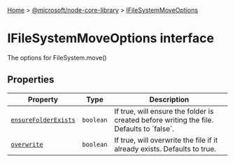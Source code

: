 [Home](./index) &gt; [@microsoft/node-core-library](./node-core-library.md) &gt; [IFileSystemMoveOptions](./node-core-library.ifilesystemmoveoptions.md)

# IFileSystemMoveOptions interface

The options for FileSystem.move()

## Properties

|  Property | Type | Description |
|  --- | --- | --- |
|  [`ensureFolderExists`](./node-core-library.ifilesystemmoveoptions.ensurefolderexists.md) | `boolean` | If true, will ensure the folder is created before writing the file. Defaults to \`false\`. |
|  [`overwrite`](./node-core-library.ifilesystemmoveoptions.overwrite.md) | `boolean` | If true, will overwrite the file if it already exists. Defaults to true. |

